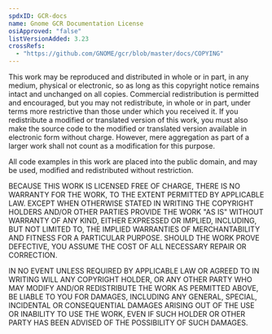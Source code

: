 ```yaml
---
spdxID: GCR-docs
name: Gnome GCR Documentation License
osiApproved: "false"
listVersionAdded: 3.23
crossRefs: 
  - "https://github.com/GNOME/gcr/blob/master/docs/COPYING"
---
```


This work may be reproduced and distributed in whole or in part, in any medium, physical or electronic, so as long as this copyright notice remains intact and unchanged on all copies. Commercial redistribution is permitted and encouraged, but you may not redistribute, in whole or in part, under terms more restrictive than those under which you received it. If you redistribute a modified or translated version of this work, you must also make the source code to the modified or translated version available in electronic form without charge. However, mere aggregation as part of a larger work shall not count as a modification for this purpose.

All code examples in this work are placed into the public domain, and may be used, modified and redistributed without restriction.

BECAUSE THIS WORK IS LICENSED FREE OF CHARGE, THERE IS NO WARRANTY FOR THE WORK, TO THE EXTENT PERMITTED BY APPLICABLE LAW. EXCEPT WHEN OTHERWISE STATED IN WRITING THE COPYRIGHT HOLDERS AND/OR OTHER PARTIES PROVIDE THE WORK "AS IS" WITHOUT WARRANTY OF ANY KIND, EITHER EXPRESSED OR IMPLIED, INCLUDING, BUT NOT LIMITED TO, THE IMPLIED WARRANTIES OF MERCHANTABILITY AND FITNESS FOR A PARTICULAR PURPOSE. SHOULD THE WORK PROVE DEFECTIVE, YOU ASSUME THE COST OF ALL NECESSARY REPAIR OR CORRECTION.

IN NO EVENT UNLESS REQUIRED BY APPLICABLE LAW OR AGREED TO IN WRITING WILL ANY COPYRIGHT HOLDER, OR ANY OTHER PARTY WHO MAY MODIFY AND/OR REDISTRIBUTE THE WORK AS PERMITTED ABOVE, BE LIABLE TO YOU FOR DAMAGES, INCLUDING ANY GENERAL, SPECIAL, INCIDENTAL OR CONSEQUENTIAL DAMAGES ARISING OUT OF THE USE OR INABILITY TO USE THE WORK, EVEN IF SUCH HOLDER OR OTHER PARTY HAS BEEN ADVISED OF THE POSSIBILITY OF SUCH DAMAGES.
